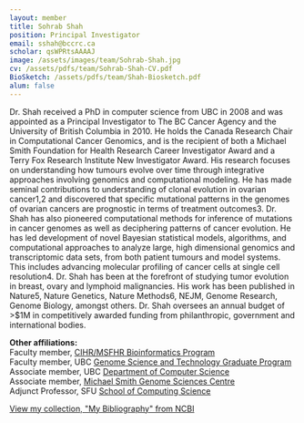 ```yaml
---
layout: member
title: Sohrab Shah
position: Principal Investigator
email: sshah@bccrc.ca
scholar: qsWPRtsAAAAJ
image: /assets/images/team/Sohrab-Shah.jpg
cv: /assets/pdfs/team/Sohrab-Shah-CV.pdf
BioSketch: /assets/pdfs/team/Shah-Biosketch.pdf
alum: false
---
```


Dr. Shah received a PhD in computer science from UBC in 2008 and was appointed as a Principal Investigator to The BC Cancer Agency and the University of British Columbia in 2010. He holds the Canada Research Chair in Computational Cancer Genomics, and is the recipient of both a Michael Smith Foundation for Health Research Career Investigator Award and a Terry Fox Research Institute New Investigator Award. His research focuses on understanding how tumours evolve over time through integrative approaches involving genomics and computational modeling. He has made seminal contributions to understanding of clonal evolution in ovarian cancer1,2 and discovered that specific mutational patterns in the genomes of ovarian cancers are prognostic in terms of treatment outcomes3. Dr. Shah has also pioneered computational methods for inference of mutations in cancer genomes as well as deciphering patterns of cancer evolution. He has led development of novel Bayesian statistical models, algorithms, and computational approaches to analyze large, high dimensional genomics and transcriptomic data sets, from both patient tumours and model systems. This includes advancing molecular profiling of cancer cells at single cell resolution4. Dr. Shah has been at the forefront of studying tumor evolution in breast, ovary and lymphoid malignancies. His work has been published in Nature5, Nature Genetics, Nature Methods6, NEJM, Genome Research, Genome Biology, amongst others. Dr. Shah oversees an annual budget of >$1M in competitively awarded funding from philanthropic, government and international bodies.


<p><strong>Other affiliations:</strong><br />
Faculty member, <a href="http://bcbioinformaticsgrad.ca/" target="_blank">CIHR/MSFHR Bioinformatics Program</a><br />
Faculty member, UBC <a href="http://gsat.ubc.ca" target="_blank">Genome Science and Technology Graduate Program</a><br />
Associate member, UBC <a href="http://cs.ubc.ca" target="_blank">Department of Computer Science</a><br />
Associate member, <a href="http://www.bcgsc.ca/" target="_blank">Michael Smith Genome Sciences Centre</a><br />
Adjunct Professor, SFU <a href="http://www.sfu.ca/computing.html" target="_blank">School of Computing Science</a></p>

<a href="https://www.ncbi.nlm.nih.gov/sites/myncbi/10i_ekwU-qiAU/bibliography/42630740/public/?sort=date&direction=descending">View my collection, "My Bibliography" from NCBI</a>
